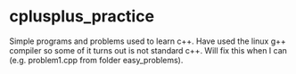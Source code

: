 # cplusplus_practice

Simple programs and problems used to learn c++. Have used the linux g++ 
compiler so some of it turns out is not standard c++. 
Will fix this when I can (e.g. problem1.cpp from folder easy_problems).